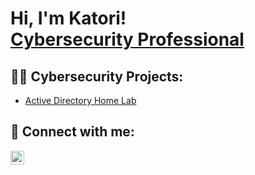 <h1>Hi, I'm Katori! <br/><a href="https://github.com/KatoriWright", <a href="https://www.linkedin.com/in/katori-wright/">Cybersecurity Professional</a></h1>

<h2>👨‍💻 Cybersecurity Projects:</h2>


  - [Active Directory Home Lab](https://github.com/joshmadakor1/LABURL)




<h2> 🤳 Connect with me:</h2>


[<img align="left" alt="JoshMadakor | LinkedIn" width="22px" src="https://cdn.jsdelivr.net/npm/simple-icons@v3/icons/linkedin.svg" />][linkedin]



[linkedin]: https://linkedin.com/in/katori-wright

<!--
**joshmadakor1/joshmadakor1** is a ✨ _special_ ✨ repository because its `README.md` (this file) appears on your GitHub profile.

Here are some ideas to get you started:

- 🔭 I’m currently working on ...
- 🌱 I’m currently learning ...
- 👯 I’m looking to collaborate on ...
- 🤔 I’m looking for help with ...
- 💬 Ask me about ...
- 📫 How to reach me: ...
- 😄 Pronouns: ...
- ⚡ Fun fact: ...
-->
